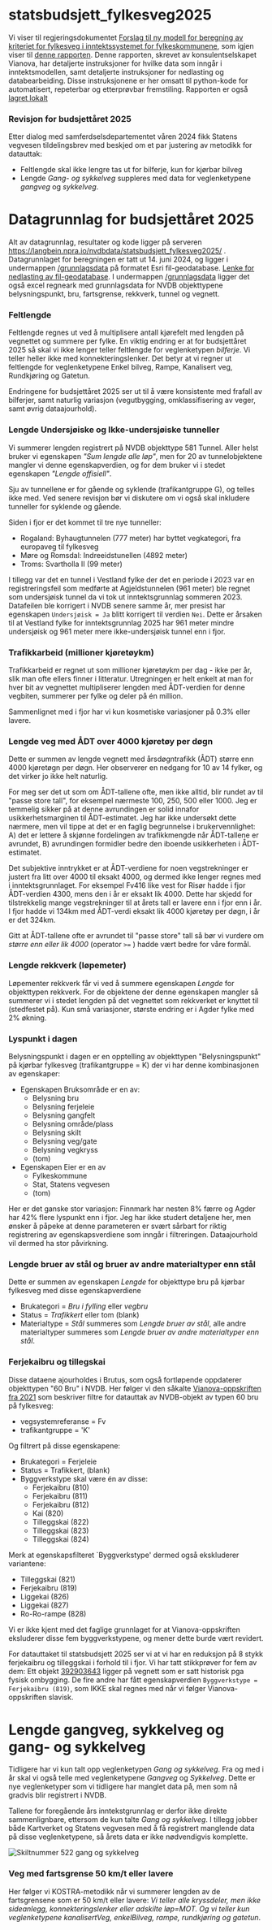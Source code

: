# statsbudsjett_fylkesveg2025

Vi viser til regjeringsdokumentet 
[Forslag til ny modell for beregning av kriteriet for fylkesveg i inntektssystemet for fylkeskommunene](https://www.regjeringen.no/no/dokumenter/forslag-til-ny-modell-for-beregning-av-kriteriet-for-fylkesveg-i-inntektssystemet-for-fylkeskommunene/id2864850/), som igjen viser til [denne rapporten](https://www.regjeringen.no/contentassets/e8645ebe0e02470da89253caef0addba/rapport-forenklet-modell-til-kriteriet-for-utgiftsbehov-ti1405835.pdf). Denne rapporten, skrevet av konsulentselskapet Vianova, har detaljerte instruksjoner for hvilke data som inngår i inntektsmodellen, samt detaljerte instruksjoner for nedlasting og databearbeiding. Disse instruksjonene er her omsatt til python-kode for automatisert, repeterbar og etterprøvbar fremstiling. Rapporten er også 
[lagret lokalt](./pics/rapport-forenklet-modell-til-kriteriet-for-utgiftsbehov-ti1405835.pdf)

### Revisjon for budsjettåret 2025

Etter dialog med samferdselsdepartementet våren 2024 fikk Statens vegvesen tildelingsbrev med beskjed om et par justering av metodikk for datauttak: 
  * Feltlengde skal ikke lengre tas ut for bilferje, kun for kjørbar bilveg
  * Lengde _Gang- og sykkelveg_ suppleres med data for veglenketypene _gangveg_ og _sykkelveg_.

# Datagrunnlag for budsjettåret 2025 

Alt av datagrunnlag, resultater og kode ligger på serveren https://langbein.npra.io/nvdbdata/statsbudsjett_fylkesveg2025/ . Datagrunnlaget for beregningen er tatt ut 14. juni 2024, og ligger i undermappen [/grunnlagsdata](https://langbein.npra.io/nvdbdata/statsbudsjett_fylkesveg2025/grunnlagsdata/) på formatet Esri fil-geodatabase. [Lenke for nedlasting av fil-geodatabase](https://langbein.npra.io/nvdbdata/statsbudsjett_fylkesveg2025/grunnlagsdata/grunnlagsdata_FGDB_20240614.zip). I undermappen [/grunnlagsdata](https://langbein.npra.io/nvdbdata/statsbudsjett_fylkesveg2025/grunnlagsdata/) ligger det også excel regneark med grunnlagsdata for NVDB objekttypene belysningspunkt, bru, fartsgrense, rekkverk, tunnel og vegnett. 

### Feltlengde

Feltlengde regnes ut ved å multiplisere antall kjørefelt med lengden på vegnettet og summere per fylke. En viktig endring er at for budsjettåret 2025 så skal vi ikke lenger teller feltlengde for veglenketypen _bilferje_. Vi teller heller ikke med konnekteringslenker. Det betyr at vi regner ut feltlengde for veglenketypene Enkel bilveg, Rampe, Kanalisert veg, Rundkjøring og Gatetun. 

Endringene for budsjettåret 2025 ser ut til å være konsistente med frafall av bilferjer, samt  naturlig variasjon (vegutbygging, omklassifisering av veger, samt øvrig dataajourhold).

### Lengde Undersjøiske og Ikke-undersjøiske tunneller  

Vi summerer lengden registrert på NVDB objekttype 581 Tunnel. Aller helst bruker vi egenskapen _"Sum lengde alle løp"_, men for 20 av tunnelobjektene mangler vi denne egenskapverdien, og for dem bruker vi i stedet egenskapen _"Lengde offisiell"_. 

Sju av tunnellene er for gående og syklende (trafikantgruppe G), og telles ikke med. Ved senere revisjon bør vi diskutere om vi også skal inkludere tunneller for syklende og gående. 

Siden i fjor er det kommet til tre nye tunneller: 
  * Rogaland: Byhaugtunnelen (777 meter) har byttet vegkategori, fra europaveg til fylkesveg 
  * Møre og Romsdal: Indreeidstunellen (4892 meter)
  * Troms: Svartholla II (99 meter) 

I tillegg var det en tunnel i Vestland fylke der det en periode i 2023 var en registreringsfeil som medførte at Agjeldstunnelen (961 meter)  ble regnet som undersjøisk tunnel da vi tok ut inntektsgrunnlag sommeren 2023. Datafeilen ble korrigert i NVDB senere samme år, mer presist har egenskapen  `Undersjøisk = Ja` blitt korrigert til verdien  `Nei`. Dette er årsaken til at Vestland fylke for inntektsgrunnlag 2025 har 961 meter mindre undersjøisk og 961 meter mere ikke-undersjøisk tunnel enn i fjor.

### Trafikkarbeid (millioner kjøretøykm)

Trafikkarbeid er regnet ut som millioner kjøretøykm per dag - ikke per år, slik man ofte ellers finner i litteratur. Utregningen er helt enkelt at man for hver bit av vegnettet multipliserer lengden med ÅDT-verdien for denne vegbiten, summerer per fylke og deler på én million. 

Sammenlignet med i fjor har vi kun kosmetiske variasjoner på 0.3% eller lavere. 

### Lengde veg med ÅDT over 4000 kjøretøy per døgn

Dette er summen av lengde vegnett med årsdøgntrafikk (ÅDT) større enn 4000 kjøretøgn per døgn. Her observerer en nedgang for 10 av 14 fylker, og det virker jo ikke helt naturlig. 

For meg ser det ut som om ÅDT-tallene ofte, men ikke alltid, blir rundet av til "passe store tall", for eksempel nærmeste 100, 250, 500 eller 1000. Jeg er temmelig sikker på at denne avrundingen er solid innafor usikkerhetsmarginen til ÅDT-estimatet. Jeg har ikke undersøkt dette nærmere, men vil tippe at det er en faglig begrunnelse i brukervennlighet: A) det er lettere å skjønne fordelingen av trafikkmengde når ÅDT-tallene er avrundet, B) avrundingen formidler bedre den iboende usikkerheten i ÅDT-estimatet. 

Det subjektive inntrykket er at ÅDT-verdiene for noen vegstrekninger er justert fra litt over 4000 til eksakt 4000, og dermed ikke lenger regnes med i inntektsgrunnlaget. For eksempel Fv416 like vest for Risør hadde i fjor ÅDT-verdien 4300, mens den i år er eksakt lik 4000. Dette har skjedd for tilstrekkelig mange  vegstrekninger til at årets tall er lavere enn i fjor enn i år. I fjor hadde vi 134km med ÅDT-verdi eksakt lik 4000 kjøretøy per døgn, i år er det 324km. 

Gitt at ÅDT-tallene ofte er avrundet til "passe store" tall så bør vi vurdere om _større enn eller lik 4000_ (operator `>=` ) hadde vært bedre for våre formål. 

### Lengde rekkverk (løpemeter)

Løpementer rekkverk får vi ved å summere egenskapen _Lengde_ for objekttypen rekkverk. For de objektene der denne egenskapen mangler så summerer vi i stedet lengden på det vegnettet som rekkverket er knyttet til (stedfestet på). Kun små variasjoner, største endring er i Agder fylke med 2% økning. 


### Lyspunkt i dagen 

Belysningspunkt i dagen er en opptelling av objekttypen "Belysningspunkt" på kjørbar fylkesveg (trafikantgruppe = K) der vi har denne kombinasjonen av egenskaper: 

  * Egenskapen Bruksområde er en av: 
    * Belysning bru
    * Belysning ferjeleie
    * Belysning gangfelt
    * Belysning område/plass
    * Belysning skilt
    * Belysning veg/gate
    * Belysning vegkryss
    * (tom)
  * Egenskapen Eier er en av
    * Fylkeskommune
    * Stat, Statens vegvesen
    * (tom)

Her er det ganske stor variasjon: Finnmark har nesten 8% færre og Agder har 42% flere lyspunkt enn i fjor. Jeg har ikke studert detaljene her, men ønsker å påpeke at denne parameteren er svært sårbart for riktig registrering av egenskapsverdiene som inngår i filtreringen. Dataajourhold vil dermed ha stor påvirkning. 

### Lengde bruer av stål og bruer av andre materialtyper enn stål 

Dette er summen av egenskapen _Lengde_ for objekttype bru på kjørbar fylkesveg med disse egenskapverdiene
  * Brukategori =  _Bru i fylling_ eller _vegbru_ 
  * Status = _Trafikkert_ eller tom (blank)
  * Materialtype = _Stål_ summeres som _Lengde bruer av stål_, alle andre materialtyper summeres som _Lengde bruer av andre materialtyper enn stål_. 


### Ferjekaibru og tillegskai

Disse dataene ajourholdes i Brutus, som også fortløpende oppdaterer objekttypen "60 Bru" i NVDB. Her følger vi den såkalte  [Vianova-oppskriften fra 2021](https://www.regjeringen.no/contentassets/e8645ebe0e02470da89253caef0addba/rapport-forenklet-modell-til-kriteriet-for-utgiftsbehov-ti1405835.pdf) som beskriver filtre for datauttak av NVDB-objekt av typen 60 bru på fylkesveg:
  * vegsystemreferanse = Fv
  * trafikantgruppe = 'K'

Og filtrert på disse egenskapene:
  * Brukategori = Ferjeleie 
  * Status = Trafikkert, (blank) 
  * Byggverkstype skal være én av disse: 
    * Ferjekaibru (810)
    * Ferjekaibru (811)
    * Ferjekaibru (812)
    * Kai (820)
    * Tilleggskai (822)
    * Tilleggskai (823)
    * Tilleggskai (824)

Merk at egenskapsfilteret `Byggverkstype' dermed også ekskluderer  variantene: 
  * Tilleggskai (821)
  * Ferjekaibru (819)
  * Liggekai (826)
  * Liggekai (827) 
  * Ro-Ro-rampe (828)

Vi er ikke kjent med det faglige grunnlaget for at Vianova-oppskriften eksluderer disse fem byggverkstypene, og mener dette burde vært revidert. 

For datauttaket til statsbudsjett 2025 ser vi at vi har en reduksjon på 8 stykk ferjekaibru og tilleggskai i forhold til i fjor. Vi har tatt stikkprøver for fem av dem: Ett objekt [392903643](http://vegkart.atlas.vegvesen.no/#valgt:392903643:60) ligger på vegnett som er satt historisk pga fysisk ombygging. De fire andre har fått egenskapverdien `Byggverkstype = Ferjekaibru (819)`, som IKKE skal regnes med når vi følger Vianova-oppskriften slavisk. 

# Lengde gangveg, sykkelveg og gang- og sykkelveg

Tidligere har vi kun talt opp veglenketypen _Gang og sykkelveg_.  Fra og med i år skal vi også telle med veglenketypene _Gangveg_ og _Sykkelveg_. Dette er nye veglenketyper som vi tidligere har manglet data på, men som nå gradvis blir registrert i NVDB. 

Tallene for foregående års inntekstgrunnlag er derfor ikke direkte sammenlignbare, ettersom de kun talte _Gang og sykkelveg_. I tillegg jobber både Kartverket og Statens vegvesen med å få registrert manglende data på disse veglenketypene, så årets data er ikke nødvendigvis komplette.  

![Skiltnummer 522 gang og sykkelveg](./pics/skiltnummer522.png)


### Veg med fartsgrense 50 km/t eller lavere

Her følger vi KOSTRA-metodikk når vi summerer lengden av de fartsgrensene som er 50 km/t eller lavere: _Vi teller alle kryssdeler, men ikke sideanlegg, konnekteringslenker eller adskilte løp=MOT. Og vi teller kun veglenketypene kanalisertVeg, enkelBilveg, rampe, rundkjøring og gatetun_. 
